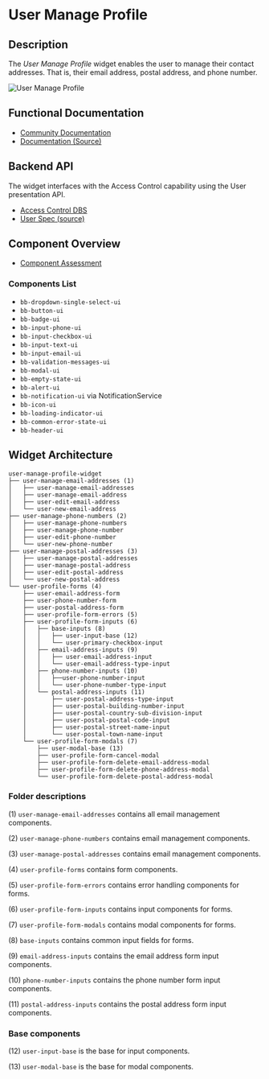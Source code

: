 # User Manage Profile

## Description

The _User Manage Profile_ widget enables the user to manage their contact addresses. That is, their email address, postal address, and phone number.

![User Manage Profile](../../assets/user-manage-profile.png?raw=true "User Manage Profile Default State")

## Functional Documentation

 - [Community Documentation](https://community.backbase.com/documentation/Retail-Banking/latest/user_manage_profile)
 - [Documentation (Source)](https://stash.backbase.com/projects/DOC/repos/documentation/browse/src/retail_banking_wc3/understand/user_manage_profile.adoc?at=feature/identity-documentation)

## Backend API

The widget interfaces with the Access Control capability using the User presentation API.

 - [Access Control DBS](http://docs.backbase.com/extranet/technical-docs/endpoints/2.12.2/v2/dbs_for_developers.html#access_control_)
 - [User Spec (source)](https://stash.backbase.com/projects/USER/repos/user-presentation-spec/browse)

## Component Overview

 - [Component Assessment](https://backbase.atlassian.net/wiki/x/g4HtLQ)

### Components List
 - `bb-dropdown-single-select-ui`
 - `bb-button-ui`
 - `bb-badge-ui`
 - `bb-input-phone-ui`
 - `bb-input-checkbox-ui`
 - `bb-input-text-ui`
 - `bb-input-email-ui`
 - `bb-validation-messages-ui`
 - `bb-modal-ui`
 - `bb-empty-state-ui`
 - `bb-alert-ui`
 - `bb-notification-ui` via NotificationService
 - `bb-icon-ui`
 - `bb-loading-indicator-ui`
 - `bb-common-error-state-ui`
 - `bb-header-ui`

## Widget Architecture

```
user-manage-profile-widget
├── user-manage-email-addresses (1)
│   ├── user-manage-email-addresses
│   ├── user-manage-email-address
│   ├── user-edit-email-address
│   └── user-new-email-address
├── user-manage-phone-numbers (2)
│   ├── user-manage-phone-numbers
│   ├── user-manage-phone-number
│   ├── user-edit-phone-number
│   └── user-new-phone-number
├── user-manage-postal-addresses (3)
│   ├── user-manage-postal-addresses
│   ├── user-manage-postal-address
│   ├── user-edit-postal-address
│   └── user-new-postal-address
└── user-profile-forms (4)
    ├── user-email-address-form
    ├── user-phone-number-form
    ├── user-postal-address-form
    ├── user-profile-form-errors (5)
    ├── user-profile-form-inputs (6)
    │   ├── base-inputs (8)
    │   │   ├── user-input-base (12)
    │   │   └── user-primary-checkbox-input
    │   ├── email-address-inputs (9)
    │   │   ├── user-email-address-input
    │   │   └── user-email-address-type-input
    │   ├── phone-number-inputs (10)
    │   │   ├──user-phone-number-input
    │   │   └── user-phone-number-type-input
    │   └── postal-address-inputs (11)
    │       ├── user-postal-address-type-input
    │       ├── user-postal-building-number-input
    │       ├── user-postal-country-sub-division-input
    │       ├── user-postal-postal-code-input
    │       ├── user-postal-street-name-input
    │       └── user-postal-town-name-input
    └── user-profile-form-modals (7)
        ├── user-modal-base (13)
        ├── user-profile-form-cancel-modal
        ├── user-profile-form-delete-email-address-modal
        ├── user-profile-form-delete-phone-address-modal
        └── user-profile-form-delete-postal-address-modal
```

### Folder descriptions

(1) `user-manage-email-addresses` contains all email management components.

(2) `user-manage-phone-numbers` contains email management components.

(3) `user-manage-postal-addresses` contains email management components.

(4) `user-profile-forms` contains form components.

(5) `user-profile-form-errors` contains error handling components for forms.

(6) `user-profile-form-inputs` contains input components for forms.

(7) `user-profile-form-modals` contains modal components for forms.

(8) `base-inputs` contains common input fields for forms.

(9) `email-address-inputs` contains the email address form input components.

(10) `phone-number-inputs` contains the phone number form input components.

(11) `postal-address-inputs` contains the postal address form input components.


### Base components

(12) `user-input-base` is the base for input components.

(13) `user-modal-base` is the base for modal components.

